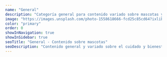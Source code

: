 ```yaml
---
name: "General"
description: "Categoría general para contenido variado sobre mascotas y su cuidado integral."
image: "https://images.unsplash.com/photo-1558618666-fcd25c85cd64?ixlib=rb-4.0.3&auto=format&fit=crop&w=800&q=80"
color: "primary"
order: 0
showInNavigation: true
showInSidebar: true
seoTitle: "General - Contenido sobre mascotas"
seoDescription: "Contenido general y variado sobre el cuidado y bienestar de mascotas."
---
```

